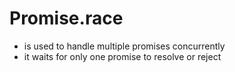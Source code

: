 # Promise.race
- is used to handle multiple promises concurrently
- it waits for only one promise to resolve or reject
